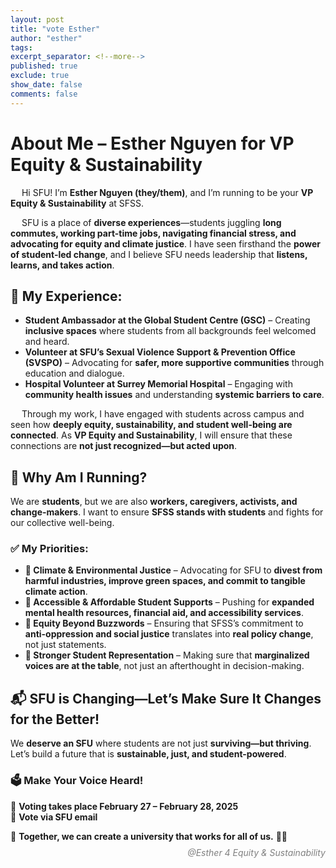 ```yaml
---
layout: post
title: "vote Esther"
author: "esther"
tags: 
excerpt_separator: <!--more-->
published: true
exclude: true
show_date: false
comments: false
---
```




# About Me – Esther Nguyen for VP Equity & Sustainability 

&emsp; Hi SFU! I’m **Esther Nguyen (they/them)**, and I’m running to be your **VP Equity & Sustainability** at SFSS.  

&emsp; SFU is a place of **diverse experiences**—students juggling **long commutes, working part-time jobs, navigating financial stress, and advocating for equity and climate justice**. I have seen firsthand the **power of student-led change**, and I believe SFU needs leadership that **listens, learns, and takes action**.  

<!--more-->  

## **📌 My Experience:**  

- **Student Ambassador at the Global Student Centre (GSC)** – Creating **inclusive spaces** where students from all backgrounds feel welcomed and heard.  
- **Volunteer at SFU’s Sexual Violence Support & Prevention Office (SVSPO)** – Advocating for **safer, more supportive communities** through education and dialogue.  
- **Hospital Volunteer at Surrey Memorial Hospital** – Engaging with **community health issues** and understanding **systemic barriers to care**.  

&emsp; Through my work, I have engaged with students across campus and seen how **deeply equity, sustainability, and student well-being are connected**. As **VP Equity and Sustainability**, I will ensure that these connections are **not just recognized—but acted upon**.  

## **📢 Why Am I Running?**  

We are **students**, but we are also **workers, caregivers, activists, and change-makers**. I want to ensure **SFSS stands with students** and fights for our collective well-being.  

### **✅ My Priorities:**  

- **🌱 Climate & Environmental Justice** – Advocating for SFU to **divest from harmful industries, improve green spaces, and commit to tangible climate action**.  
- **💙 Accessible & Affordable Student Supports** – Pushing for **expanded mental health resources, financial aid, and accessibility services**.  
- **📢 Equity Beyond Buzzwords** – Ensuring that SFSS’s commitment to **anti-oppression and social justice** translates into **real policy change**, not just statements.  
- **🤝 Stronger Student Representation** – Making sure that **marginalized voices are at the table**, not just an afterthought in decision-making.  

## **📬 SFU is Changing—Let’s Make Sure It Changes for the Better!**  

We **deserve an SFU** where students are not just **surviving—but thriving**. Let’s build a future that is **sustainable, just, and student-powered**.  

### **🗳️ Make Your Voice Heard!**  
📅 **Voting takes place February 27 – February 28, 2025**  
📧 **Vote via SFU email**  

📢 **Together, we can create a university that works for all of us.** 💙🌿  

<div class="post-info"> 
<p style="text-align: right; font-style: italic; color: grey; line-height: 0.5;">@Esther 4 Equity & Sustainability</p>
